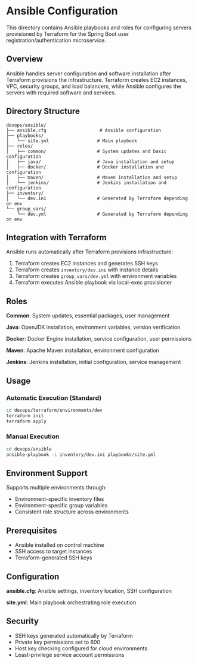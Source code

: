 # Ansible Configuration

This directory contains Ansible playbooks and roles for configuring servers provisioned by Terraform for the Spring Boot user registration/authentication microservice.

## Overview

Ansible handles server configuration and software installation after Terraform provisions the infrastructure. Terraform creates EC2 instances, VPC, security groups, and load balancers, while Ansible configures the servers with required software and services.

## Directory Structure

```
devops/ansible/
├── ansible.cfg                    # Ansible configuration
├── playbooks/
│   └── site.yml                  # Main playbook
├── roles/
│   ├── common/                   # System updates and basic configuration
│   ├── java/                     # Java installation and setup
│   ├── docker/                   # Docker installation and configuration
│   ├── maven/                    # Maven installation and setup
│   └── jenkins/                  # Jenkins installation and configuration
├── inventory/
│   └── dev.ini                   # Generated by Terraform depending on env
└── group_vars/
    └── dev.yml                   # Generated by Terraform depending on env
```

## Integration with Terraform

Ansible runs automatically after Terraform provisions infrastructure:

1. Terraform creates EC2 instances and generates SSH keys
2. Terraform creates `inventory/dev.ini` with instance details
3. Terraform creates `group_vars/dev.yml` with environment variables
4. Terraform executes Ansible playbook via local-exec provisioner

## Roles

**Common**: System updates, essential packages, user management

**Java**: OpenJDK installation, environment variables, version verification

**Docker**: Docker Engine installation, service configuration, user permissions

**Maven**: Apache Maven installation, environment configuration

**Jenkins**: Jenkins installation, initial configuration, service management

## Usage

### Automatic Execution (Standard)
```bash
cd devops/terraform/environments/dev
terraform init
terraform apply
```

### Manual Execution
```bash
cd devops/ansible
ansible-playbook -i inventory/dev.ini playbooks/site.yml
```

## Environment Support

Supports multiple environments through:
- Environment-specific inventory files
- Environment-specific group variables
- Consistent role structure across environments

## Prerequisites

- Ansible installed on control machine
- SSH access to target instances
- Terraform-generated SSH keys

## Configuration

**ansible.cfg**: Ansible settings, inventory location, SSH configuration

**site.yml**: Main playbook orchestrating role execution

## Security

- SSH keys generated automatically by Terraform
- Private key permissions set to 600
- Host key checking configured for cloud environments
- Least-privilege service account permissions